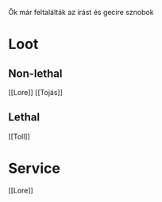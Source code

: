 Ők már feltalálták az írást és gecire sznobok

# Loot
## Non-lethal
[[Lore]]
[[Tojás]]

## Lethal
[[Toll]]

# Service
[[Lore]]